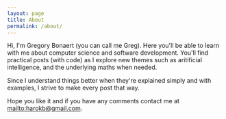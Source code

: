 ```yaml
---
layout: page
title: About
permalink: /about/
---
```


Hi, I'm Gregory Bonaert (you can call me Greg). Here you'll be able to learn with me about computer science and software development.
You'll find practical posts (with code) as I explore new themes such as aritificial intelligence, and the underlying maths when needed.

Since I understand things better when they're explained simply and with examples, I strive to make every post that way.

Hope you like it and if you have any comments contact me at <mailto:harokb@gmail.com>.
